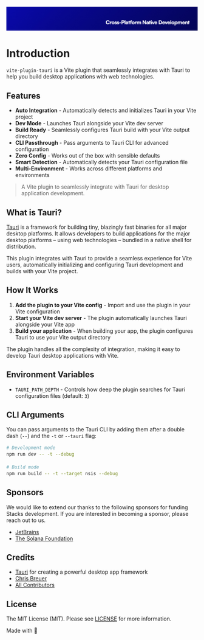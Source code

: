 ![Social Card of this repo](https://github.com/stacksjs/vite-plugin-tauri/blob/main/.github/art/cover.jpg?raw=true)

# Introduction

`vite-plugin-tauri` is a Vite plugin that seamlessly integrates with Tauri to help you build desktop applications with web technologies.

## Features

- **Auto Integration** - Automatically detects and initializes Tauri in your Vite project
- **Dev Mode** - Launches Tauri alongside your Vite dev server
- **Build Ready** - Seamlessly configures Tauri build with your Vite output directory
- **CLI Passthrough** - Pass arguments to Tauri CLI for advanced configuration
- **Zero Config** - Works out of the box with sensible defaults
- **Smart Detection** - Automatically detects your Tauri configuration file
- **Multi-Environment** - Works across different platforms and environments

> A Vite plugin to seamlessly integrate with Tauri for desktop application development.

## What is Tauri?

[Tauri](https://tauri.app/) is a framework for building tiny, blazingly fast binaries for all major desktop platforms. It allows developers to build applications for the major desktop platforms – using web technologies – bundled in a native shell for distribution.

This plugin integrates with Tauri to provide a seamless experience for Vite users, automatically initializing and configuring Tauri development and builds with your Vite project.

## How It Works

1. **Add the plugin to your Vite config** - Import and use the plugin in your Vite configuration
2. **Start your Vite dev server** - The plugin automatically launches Tauri alongside your Vite app
3. **Build your application** - When building your app, the plugin configures Tauri to use your Vite output directory

The plugin handles all the complexity of integration, making it easy to develop Tauri desktop applications with Vite.

## Environment Variables

- `TAURI_PATH_DEPTH` - Controls how deep the plugin searches for Tauri configuration files (default: `3`)

## CLI Arguments

You can pass arguments to the Tauri CLI by adding them after a double dash (`--`) and the `-t` or `--tauri` flag:

```bash
# Development mode
npm run dev -- -t --debug

# Build mode
npm run build -- -t --target nsis --debug
```

## Sponsors

We would like to extend our thanks to the following sponsors for funding Stacks development. If you are interested in becoming a sponsor, please reach out to us.

- [JetBrains](https://www.jetbrains.com/)
- [The Solana Foundation](https://solana.com/)

## Credits

- [Tauri](https://tauri.app/) for creating a powerful desktop app framework
- [Chris Breuer](https://github.com/chrisbbreuer)
- [All Contributors](https://github.com/stacksjs/vite-plugin-tauri/contributors)

## License

The MIT License (MIT). Please see [LICENSE](/license) for more information.

Made with 💙
